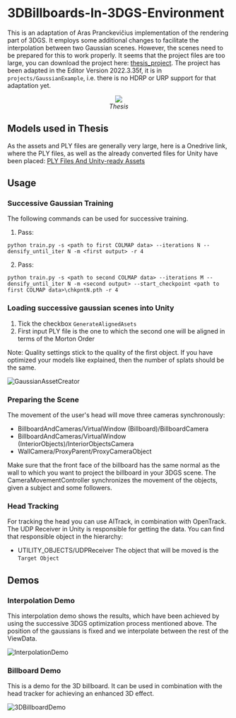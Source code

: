 # 3DBillboards-In-3DGS-Environment
This is an adaptation of Aras Pranckevičius implementation of the rendering part of 3DGS. It employs some additional changes to facilitate the interpolation between two Gaussian scenes. However, the scenes need to be prepared for this to work properly.
It seems that the project files are too large, you can download the project here: [thesis_project](https://1drv.ms/f/s!AjwojfWkJq7XhZJUJk92Xx8pWB1Jbw?e=8GhF5b). The project has been adapted in the Editor Version 2022.3.35f, it is in ```projects/GaussianExample```, i.e. there is no HDRP or URP support for that adaptation yet.

<p align="center">
  <span> 
   <a href="github_assets/thesis.pdf" target="_blank">
    <img src="github_assets/paper-32.png" />
   </a>
  </span> <br> 
  <i>Thesis</i>
</p>

## Models used in Thesis
As the assets and PLY files are generally very large, here is a Onedrive link, where the PLY files, as well as the already converted files for Unity have been placed:
[PLY Files And Unity-ready Assets](https://1drv.ms/f/s!AjwojfWkJq7XhZIPUx2OSIUwdERsJQ?e=JZdycG)

## Usage
### Successive Gaussian Training
The following commands can be used for successive training.
1. Pass:

```shell
python train.py -s <path to first COLMAP data> --iterations N --densify_until_iter N -m <first output> -r 4
```

2. Pass:
```shell
python train.py -s <path to second COLMAP data> --iterations M --densify_until_iter N -m <second output> --start_checkpoint <path to first COLMAP data>\chkpntN.pth -r 4
```
### Loading successive gaussian scenes into Unity

1. Tick the checkbox ```GenerateAlignedAsets```
2. First input PLY file is the one to which the second one will be aligned in terms of the Morton Order

Note: Quality settings stick to the quality of the first object. If you have optimized your models like explained, then the number of splats should be the same.

![GaussianAssetCreator](github_assets/GaussianSplatCreator.png)

### Preparing the Scene

The movement of the user's head will move three cameras synchronously:
- BillboardAndCameras/VirtualWindow (Billboard)/BillboardCamera
- BillboardAndCameras/VirtualWindow (InteriorObjects)/InteriorObjectsCamera
- WallCamera/ProxyParent/ProxyCameraObject

Make sure that the front face of the billboard has the same normal as the wall to which you want to project the billboard in your 3DGS scene.
The CameraMovementController synchronizes the movement of the objects, given a subject and some followers.

### Head Tracking

For tracking the head you can use AITrack, in combination with OpenTrack. The UDP Receiver in Unity is responsible for getting the data.
You can find that responsible object in the hierarchy:
- UTILITY_OBJECTS/UDPReceiver
The object that will be moved is the ```Target Object```

## Demos
### Interpolation Demo

This interpolation demo shows the results, which have been achieved by using the successive 3DGS optimization process mentioned above. The position of the gaussians is fixed and we interpolate between the rest of the ViewData.

![InterpolationDemo](github_assets/interpolation_demo.gif)

### Billboard Demo

This is a demo for the 3D billboard. It can be used in combination with the head tracker for achieving an enhanced 3D effect.

![3DBillboardDemo](github_assets/3DBillboard_demo.gif)
